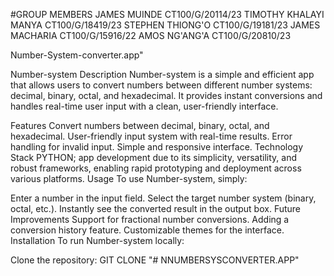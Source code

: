 #GROUP MEMBERS JAMES MUINDE CT100/G/20114/23 TIMOTHY KHALAYI MANYA CT100/G/18419/23 STEPHEN THIONG'O CT100/G/19181/23 JAMES MACHARIA CT100/G/15916/22 AMOS NG'ANG'A CT100/G/20810/23

Number-System-converter.app"

Number-system
Description
Number-system is a simple and efficient app that allows users to convert numbers between different number systems: decimal, binary, octal, and hexadecimal. It provides instant conversions and handles real-time user input with a clean, user-friendly interface.

Features
Convert numbers between decimal, binary, octal, and hexadecimal.
User-friendly input system with real-time results.
Error handling for invalid input.
Simple and responsive interface.
Technology Stack
PYTHON; app development due to its simplicity, versatility, and robust frameworks, enabling rapid prototyping and deployment across various platforms.
Usage
To use Number-system, simply:

Enter a number in the input field.
Select the target number system (binary, octal, etc.).
Instantly see the converted result in the output box.
Future Improvements
Support for fractional number conversions.
Adding a conversion history feature.
Customizable themes for the interface.
Installation
To run Number-system locally:

Clone the repository:
GIT CLONE 
"# NNUMBERSYSCONVERTER.APP"
